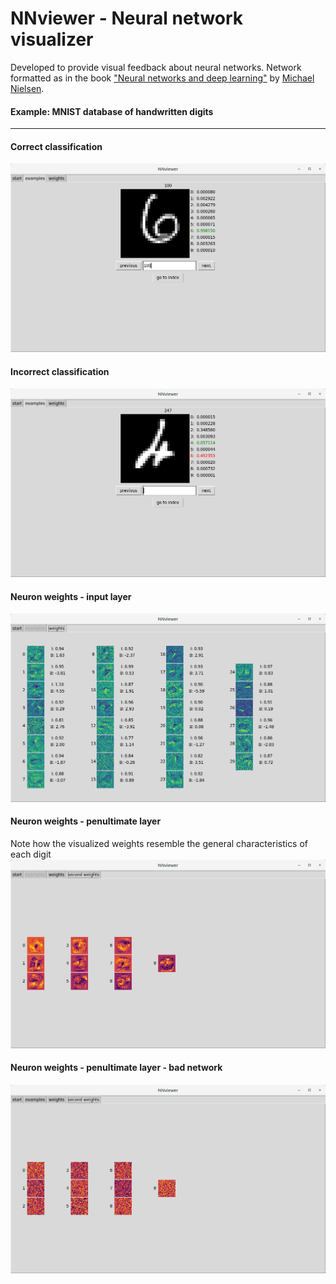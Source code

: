 # NNviewer - Neural network visualizer

Developed to provide visual feedback about neural networks. Network formatted as in the book
["Neural networks and deep learning"](http://neuralnetworksanddeeplearning.com/) by [Michael Nielsen](https://github.com/mnielsen).

#### Example: MNIST database of handwritten digits
---
#### Correct classification
![Example](./img/example_positive.png)

#### Incorrect classification
![Example](./img/example_negative.png)

#### Neuron weights  - input layer
![Example](./img/net02_layer01.png)

#### Neuron weights  - penultimate layer
Note how the visualized weights resemble the general characteristics of each digit
![Example](./img/net02_layer02.png)

#### Neuron weights  - penultimate layer - bad network
![Example](./img/bad_net.png)
